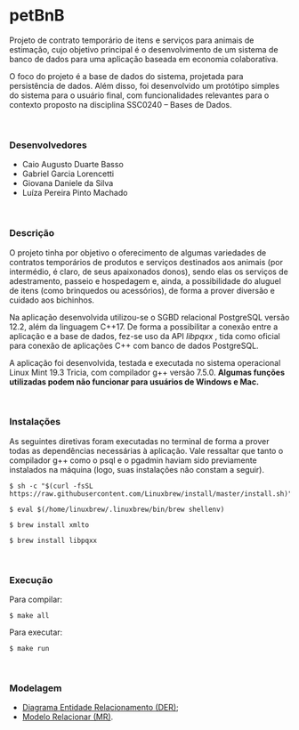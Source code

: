 # petBnB
<p>Projeto de contrato temporário de itens e serviços para animais de estimação, cujo objetivo principal é o desenvolvimento de um sistema de banco de dados para uma aplicação baseada em economia colaborativa.</p>
<p>O foco do projeto é a base de dados do sistema, projetada para persistência de dados. Além disso, foi desenvolvido um protótipo simples do sistema para o usuário final, com funcionalidades relevantes para o contexto proposto na disciplina SSC0240 – Bases de Dados.</p><br>

<h3>Desenvolvedores</h3>
<ul>
  <li>Caio Augusto Duarte Basso</li>
  <li>Gabriel Garcia Lorencetti</li>
  <li>Giovana Daniele da Silva</li>
  <li>Luíza Pereira Pinto Machado</li>
</ul><br>
  
<h3>Descrição</h3>
<p>O projeto tinha por objetivo o oferecimento de algumas variedades de contratos temporários de produtos e serviços destinados aos animais (por intermédio, é claro, de seus apaixonados donos), sendo elas os serviços de adestramento, passeio e hospedagem e, ainda, a possibilidade do aluguel de itens
(como brinquedos ou acessórios), de forma a prover diversão e cuidado aos bichinhos.<p>
<p>Na aplicação desenvolvida utilizou-se o SGBD relacional PostgreSQL versão 12.2, além da linguagem C++17. De forma a possibilitar a conexão entre a aplicação e a base de dados, fez-se uso da API <em>libpqxx</em> , tida como oficial para conexão de aplicações C++ com banco de dados PostgreSQL.<p>
<p>A aplicação foi desenvolvida, testada e executada no sistema operacional Linux Mint 19.3 Tricia, com compilador g++ versão 7.5.0. <strong>Algumas funções utilizadas podem não funcionar para usuários de Windows e Mac.</strong></p><br>

<h3>Instalações</h3>
<p>As seguintes diretivas foram executadas no terminal de forma a prover todas as dependências necessárias à aplicação. Vale ressaltar que tanto o compilador g++ como o psql e o pgadmin haviam sido previamente instalados na máquina (logo, suas instalações não constam a seguir).</p>

```
$ sh -c "$(curl -fsSL https://raw.githubusercontent.com/Linuxbrew/install/master/install.sh)"

$ eval $(/home/linuxbrew/.linuxbrew/bin/brew shellenv)

$ brew install xmlto

$ brew install libpqxx
```

<br><h3>Execução</h3>
  <p>Para compilar:</p>
  
  ```
  $ make all
  ```
  
  <p>Para executar:</p>
  
  ```
  $ make run
  ```
  
  <br><h3>Modelagem</h3>
  <ul>
  <li><a href="//github.com/giovanadanieles/petBnB/raw/master/modelagem/DER.png" target="_blank">Diagrama Entidade Relacionamento (DER)</a>;</li>
  <li><a href="//github.com/giovanadanieles/petBnB/raw/master/modelagem/MR.png" target="_blank">Modelo Relacionar (MR)</a>.</li> 
  </ul>
